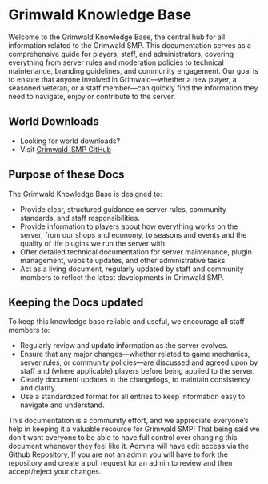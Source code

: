 # Grimwald Knowledge Base

Welcome to the Grimwald Knowledge Base, the central hub for all information related to the Grimwald SMP. This documentation serves as a comprehensive guide for players, staff, and administrators,
covering everything from server rules and moderation policies to technical maintenance, branding guidelines, and community engagement. Our goal is to ensure that anyone involved in Grimwald—whether
a new player, a seasoned veteran, or a staff member—can quickly find the information they need to navigate, enjoy or contribute to the server.

## World Downloads
- Looking for world downloads?
- Visit [Grimwald-SMP GitHub](https://github.com/Grimwald-SMP/)

## Purpose of these Docs
The Grimwald Knowledge Base is designed to:

- Provide clear, structured guidance on server rules, community standards, and staff responsibilities.
- Provide information to players about how everything works on the server, from our shops and economy, to seasons and events and the quality of life plugins we run the server with.
- Offer detailed technical documentation for server maintenance, plugin management, website updates, and other administrative tasks.
- Act as a living document, regularly updated by staff and community members to reflect the latest developments in Grimwald SMP.

## Keeping the Docs updated
To keep this knowledge base reliable and useful, we encourage all staff members to:

- Regularly review and update information as the server evolves.
- Ensure that any major changes—whether related to game mechanics, server rules, or community policies—are discussed and agreed upon by staff and (where applicable) players before being applied to the server.
- Clearly document updates in the changelogs, to maintain consistency and clarity.
- Use a standardized format for all entries to keep information easy to navigate and understand.

This documentation is a community effort, and we appreciate everyone’s help in keeping it a valuable resource for Grimwald SMP!
That being said we don't want everyone to be able to have full control over changing this document whenever they feel like it.
Admins will have edit access via the Github Repository, If you are not an admin you will have to fork the repository and create a pull request for an admin to review and then accept/reject your changes.